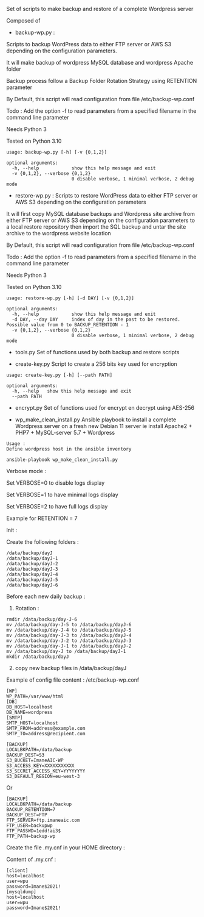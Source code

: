 Set of scripts to make backup and restore of a complete Wordpress server

Composed of 

- backup-wp.py : 

Scripts to backup WordPress data to either FTP server or AWS S3 depending on the configuration parameters.

It will make backup of wordpress MySQL database and wordpress Apache folder  

Backup process follow a Backup Folder Rotation Strategy using RETENTION parameter

By Default, this script will read configuration from file /etc/backup-wp.conf

Todo : Add the option -f to read parameters from a specified filename in the command line parameter

Needs Python 3

Tested on Python 3.10
```
usage: backup-wp.py [-h] [-v {0,1,2}]

optional arguments:
  -h, --help            show this help message and exit
  -v {0,1,2}, --verbose {0,1,2}
                        0 disable verbose, 1 minimal verbose, 2 debug mode

```
- restore-wp.py :
Scripts to restore WordPress data to either FTP server or AWS S3 depending on the configuration parameters

It will first copy MySQL database backups and Wordpress site archive from either FTP server or AWS S3 depending on the configuration parameters to a local restore repository then import the SQL backup and untar the site archive to the wordpress website location 

By Default, this script will read configuration from file /etc/backup-wp.conf

Todo : Add the option -f to read parameters from a specified filename in the command line parameter

Needs Python 3

Tested on Python 3.10
```
usage: restore-wp.py [-h] [-d DAY] [-v {0,1,2}]

optional arguments:
  -h, --help            show this help message and exit
  -d DAY, --day DAY     index of day in the past to be restored. Possible value from 0 to BACKUP_RETENTION - 1
  -v {0,1,2}, --verbose {0,1,2}
                        0 disable verbose, 1 minimal verbose, 2 debug mode
```
- tools.py
Set of functions used by both backup and restore scripts

- create-key.py
Script to create a 256 bits key used for encryption
```
usage: create-key.py [-h] [--path PATH]

optional arguments:
  -h, --help   show this help message and exit
  --path PATH
```
- encrypt.py
Set of functions used for encrypt en decrypt using AES-256

- wp_make_clean_install.py
Ansible playbook to install a complete Wordpress server on a fresh new Debian 11 server
ie install Apache2 + PHP7 + MySQL-server 5.7 + Wordpress
```
Usage :
Define wordpress host in the ansible inventory

ansible-playbook wp_make_clean_install.py
```

Verbose mode :

Set VERBOSE=0 to disable logs display

Set VERBOSE=1 to have minimal logs display

Set VERBOSE=2 to have full logs display

Example for RETENTION = 7

Init :

Create the following folders :
```
/data/backup/dayJ
/data/backup/dayJ-1
/data/backup/dayJ-2
/data/backup/dayJ-3
/data/backup/dayJ-4
/data/backup/dayJ-5
/data/backup/dayJ-6
```
Before each new daily backup  :

1) Rotation :
```
rmdir /data/backup/day-J-6 
mv /data/backup/day-J-5 to /data/backup/dayJ-6
mv /data/backup/day-J-4 to /data/backup/dayJ-5
mv /data/backup/day-J-3 to /data/backup/dayJ-4
mv /data/backup/day-J-2 to /data/backup/dayJ-3
mv /data/backup/day-J-1 to /data/backup/dayJ-2
mv /data/backup/day-J to /data/backup/dayJ-1
mkdir /data/backup/dayJ
```
2) copy new backup files in /data/backup/dayJ


Example of config file content : /etc/backup-wp.conf
```
[WP]
WP_PATH=/var/www/html
[DB]
DB_HOST=localhost
DB_NAME=wordpress
[SMTP]
SMTP_HOST=localhost
SMTP_FROM=address@example.com
SMTP_TO=address@recipient.com

[BACKUP]
LOCALBKPATH=/data/backup
BACKUP_DEST=S3
S3_BUCKET=ImaneAIC-WP
S3_ACCESS_KEY=XXXXXXXXXXX
S3_SECRET_ACCESS_KEY=YYYYYYYY
S3_DEFAULT_REGION=eu-west-3
```
Or
```
[BACKUP]
LOCALBKPATH=/data/backup
BACKUP_RETENTION=7
BACKUP_DEST=FTP
FTP_SERVER=ftp.imaneaic.com
FTP_USER=backupwp
FTP_PASSWD=1edd!ai3$
FTP_PATH=backup-wp
```

Create the file .my.cnf in your HOME directory :

Content of .my.cnf :
```
[client]
host=localhost
user=wpu
password=Imane$2021!
[mysqldump]
host=localhost
user=wpu
password=Imane$2021!
```